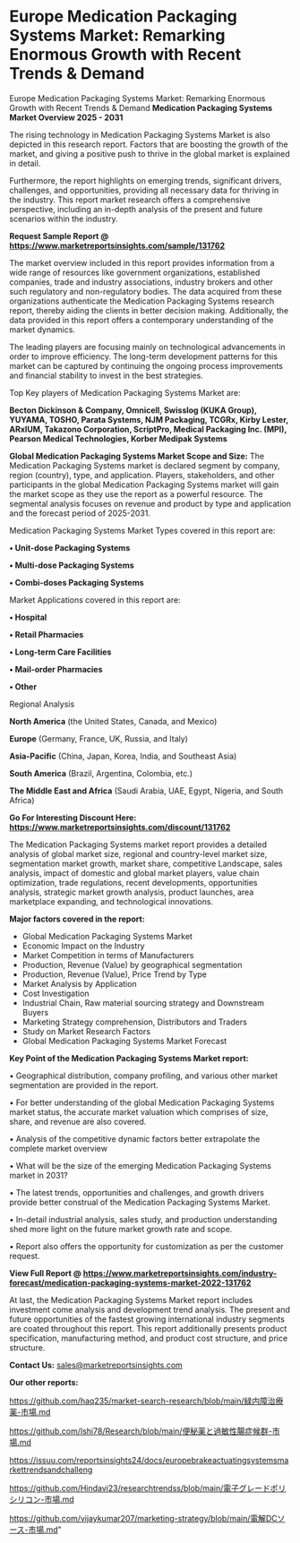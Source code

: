 # Europe Medication Packaging Systems Market: Remarking Enormous Growth with Recent Trends & Demand
 Europe Medication Packaging Systems Market: Remarking Enormous Growth with Recent Trends & Demand
<Strong> Medication Packaging Systems Market Overview 2025 - 2031</strong>

The rising technology in Medication Packaging Systems Market is also depicted in this research report. Factors that are boosting the growth of the market, and giving a positive push to thrive in the global market is explained in detail.

Furthermore, the report highlights on emerging trends, significant drivers, challenges, and opportunities, providing all necessary data for thriving in the industry. This report market research offers a comprehensive perspective, including an in-depth analysis of the present and future scenarios within the industry.

<strong>Request Sample Report @ <a href=https://www.marketreportsinsights.com/sample/131762>https://www.marketreportsinsights.com/sample/131762</a></strong>

The market overview included in this report provides information from a wide range of resources like government organizations, established companies, trade and industry associations, industry brokers and other such regulatory and non-regulatory bodies. The data acquired from these organizations authenticate the Medication Packaging Systems research report, thereby aiding the clients in better decision making. Additionally, the data provided in this report offers a contemporary understanding of the market dynamics.

The leading players are focusing mainly on technological advancements in order to improve efficiency. The long-term development patterns for this market can be captured by continuing the ongoing process improvements and financial stability to invest in the best strategies.

Top Key players of Medication Packaging Systems Market are:

<strong>Becton Dickinson & Company, Omnicell, Swisslog (KUKA Group), YUYAMA, TOSHO, Parata Systems, NJM Packaging, TCGRx, Kirby Lester, ARxIUM, Takazono Corporation, ScriptPro, Medical Packaging Inc. (MPI), Pearson Medical Technologies, Korber Medipak Systems</strong>

<strong><b>Global Medication Packaging Systems Market Scope and Size:</b></strong>
The Medication Packaging Systems market is declared segment by company, region (country), type, and application. Players, stakeholders, and other participants in the global Medication Packaging Systems market will gain the market scope as they use the report as a powerful resource. The segmental analysis focuses on revenue and product by type and application and the forecast period of 2025-2031.

Medication Packaging Systems Market Types covered in this report are:

<strong>• Unit-dose Packaging Systems

• Multi-dose Packaging Systems

• Combi-doses Packaging Systems</strong>

Market Applications covered in this report are:

<strong>• Hospital

• Retail Pharmacies

• Long-term Care Facilities

• Mail-order Pharmacies

• Other</strong> 

Regional Analysis

<strong>North America</strong> (the United States, Canada, and Mexico)

<strong>Europe</strong> (Germany, France, UK, Russia, and Italy)

<strong>Asia-Pacific</strong> (China, Japan, Korea, India, and Southeast Asia)

<strong>South America</strong> (Brazil, Argentina, Colombia, etc.)

<strong>The Middle East and Africa</strong> (Saudi Arabia, UAE, Egypt, Nigeria, and South Africa)

<strong>Go For Interesting Discount Here: <a href=https://www.marketreportsinsights.com/discount/131762>https://www.marketreportsinsights.com/discount/131762</a></strong>

The Medication Packaging Systems market report provides a detailed analysis of global market size, regional and country-level market size, segmentation market growth, market share, competitive Landscape, sales analysis, impact of domestic and global market players, value chain optimization, trade regulations, recent developments, opportunities analysis, strategic market growth analysis, product launches, area marketplace expanding, and technological innovations.

<strong><b>Major factors covered in the report:</b></strong>
<ul>
  <li>Global Medication Packaging Systems Market </li>
  <li>Economic Impact on the Industry</li>
  <li>Market Competition in terms of Manufacturers</li>
  <li>Production, Revenue (Value) by geographical segmentation</li>
  <li>Production, Revenue (Value), Price Trend by Type</li>
  <li>Market Analysis by Application</li>
  <li>Cost Investigation</li>
  <li>Industrial Chain, Raw material sourcing strategy and Downstream Buyers</li>
  <li>Marketing Strategy comprehension, Distributors and Traders</li>
  <li>Study on Market Research Factors</li>
  <li>Global Medication Packaging Systems Market Forecast</li>
</ul>

<strong><b>Key Point of the Medication Packaging Systems Market report:</b></strong>

• Geographical distribution, company profiling, and various other market segmentation are provided in the report.

• For better understanding of the global Medication Packaging Systems market status, the accurate market valuation which comprises of size, share, and revenue are also covered.

• Analysis of the competitive dynamic factors better extrapolate the complete market overview

• What will be the size of the emerging Medication Packaging Systems market in 2031?

• The latest trends, opportunities and challenges, and growth drivers provide better construal of the Medication Packaging Systems Market.

• In-detail industrial analysis, sales study, and production understanding shed more light on the future market growth rate and scope.

• Report also offers the opportunity for customization as per the customer request.

<strong><b>View Full Report @ <a href=https://www.marketreportsinsights.com/industry-forecast/medication-packaging-systems-market-2022-131762>https://www.marketreportsinsights.com/industry-forecast/medication-packaging-systems-market-2022-131762</a></b></strong>


At last, the Medication Packaging Systems Market report includes investment come analysis and development trend analysis. The present and future opportunities of the fastest growing international industry segments are coated throughout this report. This report additionally presents product specification, manufacturing method, and product cost structure, and price structure.

<strong>Contact Us:</strong>
sales@marketreportsinsights.com

<strong>Our other reports:</strong>

<a href=https://github.com/haq235/market-search-research/blob/main/緑内障治療薬-市場.md>https://github.com/haq235/market-search-research/blob/main/緑内障治療薬-市場.md</a>

<a href=https://github.com/Ishi78/Research/blob/main/便秘薬と過敏性腸症候群-市場.md>https://github.com/Ishi78/Research/blob/main/便秘薬と過敏性腸症候群-市場.md</a>

<a href=https://issuu.com/reportsinsights24/docs/europebrakeactuatingsystemsmarkettrendsandchalleng>https://issuu.com/reportsinsights24/docs/europebrakeactuatingsystemsmarkettrendsandchalleng</a>

<a href=https://github.com/Hindavi23/researchtrendss/blob/main/電子グレードポリシリコン-市場.md>https://github.com/Hindavi23/researchtrendss/blob/main/電子グレードポリシリコン-市場.md</a>

<a href=https://github.com/vijaykumar207/marketing-strategy/blob/main/電解DCソース-市場.md>https://github.com/vijaykumar207/marketing-strategy/blob/main/電解DCソース-市場.md</a>"
